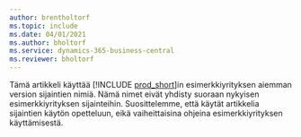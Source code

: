 ```yaml
---
author: brentholtorf
ms.topic: include
ms.date: 04/01/2021
ms.author: bholtorf
ms.service: dynamics-365-business-central
ms.reviewer: bholtorf
---
```

Tämä artikkeli käyttää [!INCLUDE [prod_short](prod_short.md)]in esimerkkiyrityksen aiemman version sijaintien nimiä. Nämä nimet eivät yhdisty suoraan nykyisen esimerkkiyrityksen sijainteihin. Suosittelemme, että käytät artikkelia sijaintien käytön opetteluun, eikä vaiheittaisina ohjeina esimerkkiyrityksen käyttämisestä.